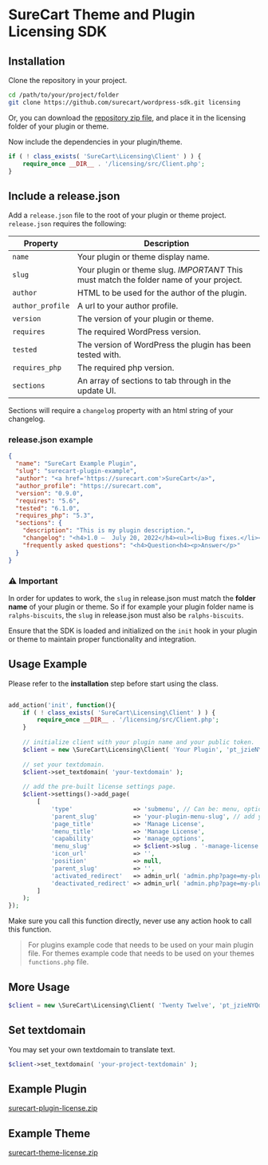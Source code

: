 # SureCart Theme and Plugin Licensing SDK

## Installation

Clone the repository in your project.

```bash
cd /path/to/your/project/folder
git clone https://github.com/surecart/wordpress-sdk.git licensing
```
Or, you can download the [repository zip file](https://github.com/surecart/wordpress-sdk/releases/latest), and place it in the licensing folder of your plugin or theme.

Now include the dependencies in your plugin/theme.

```php
if ( ! class_exists( 'SureCart\Licensing\Client' ) ) {
    require_once __DIR__ . '/licensing/src/Client.php';
}
```

## Include a release.json

Add a `release.json` file to the root of your plugin or theme project. 
`release.json` requires the following: 

| Property | Description |
| ----------- | ----------- |
| `name` | Your plugin or theme display name.  |
| `slug` | Your plugin or theme slug. *IMPORTANT* This must match the folder name of your project. |
|`author`| HTML to be used for the author of the plugin.|
|`author_profile`| A url to your author profile.|
|`version`| The version of your plugin or theme.|
|`requires`| The required WordPress version.|
|`tested`| The version of WordPress the plugin has been tested with.|
|`requires_php`| The required php version.|
|`sections`| An array of sections to tab through in the update UI.|

Sections will require a `changelog` property with an html string of your changelog.

### release.json example

```json
{
  "name": "SureCart Example Plugin",
  "slug": "surecart-plugin-example",
  "author": "<a href='https://surecart.com'>SureCart</a>",
  "author_profile": "https://surecart.com",
  "version": "0.9.0",
  "requires": "5.6",
  "tested": "6.1.0",
  "requires_php": "5.3",
  "sections": {
    "description": "This is my plugin description.",
    "changelog": "<h4>1.0 –  July 20, 2022</h4><ul><li>Bug fixes.</li><li>Initital release.</li></ul>",
    "frequently asked questions": "<h4>Question<h4><p>Answer</p>"
  }
}
```

### ⚠️ Important
In order for updates to work, the `slug` in release.json must match the **folder name** of your plugin or theme. 
So if for example your plugin folder name is `ralphs-biscuits`, the `slug` in release.json must also be `ralphs-biscuits`.

Ensure that the SDK is loaded and initialized on the `init` hook in your plugin or theme to maintain proper functionality and integration.


## Usage Example

Please refer to the **installation** step before start using the class.

```php

add_action('init', function(){
	if ( ! class_exists( 'SureCart\Licensing\Client' ) ) {
		require_once __DIR__ . '/licensing/src/Client.php';
	}
	
	// initialize client with your plugin name and your public token.
	$client = new \SureCart\Licensing\Client( 'Your Plugin', 'pt_jzieNYQdE5LMAxksscgU6H4', __FILE__ );
	
	// set your textdomain.
	$client->set_textdomain( 'your-textdomain' );
	
	// add the pre-built license settings page.
	$client->settings()->add_page( 
		[
			'type'                 => 'submenu', // Can be: menu, options, submenu.
			'parent_slug'          => 'your-plugin-menu-slug', // add your plugin menu slug.
			'page_title'           => 'Manage License',
			'menu_title'           => 'Manage License',
			'capability'           => 'manage_options',
			'menu_slug'            => $client->slug . '-manage-license',
			'icon_url'             => '',
			'position'             => null,
			'parent_slug'          => '',
			'activated_redirect'   => admin_url( 'admin.php?page=my-plugin-page' ), // should you want to redirect on activation of license.
			'deactivated_redirect' => admin_url( 'admin.php?page=my-plugin-deactivation-page' ), // should you want to redirect on detactivation of license.
		] 
	);
});
```

Make sure you call this function directly, never use any action hook to call this function.

> For plugins example code that needs to be used on your main plugin file.
> For themes example code that needs to be used on your themes `functions.php` file.



## More Usage

```php
$client = new \SureCart\Licensing\Client( 'Twenty Twelve', 'pt_jzieNYQdE5LMAxksscgU6H4', __FILE__ );
```

## Set textdomain

You may set your own textdomain to translate text.

```php
$client->set_textdomain( 'your-project-textdomain' );
```

## Example Plugin
[surecart-plugin-license.zip](https://github.com/user-attachments/files/18018917/surecart-plugin-license.zip)

## Example Theme
[surecart-theme-license.zip](https://github.com/user-attachments/files/18019038/surecart-theme-license.zip)

